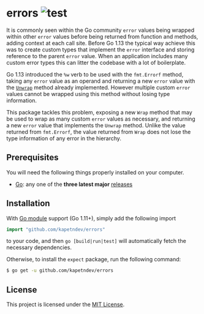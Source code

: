# errors ![test](https://github.com/kapetndev/errors/workflows/test/badge.svg?event=push)

It is commonly seen within the Go community `error` values being wrapped within
other `error` values before being returned from function and methods, adding
context at each call site. Before Go 1.13 the typical way achieve this was to
create custom types that implement the `error` interface and storing reference
to the parent `error` value. When an application includes many custom error
types this can litter the codebase with a lot of boilerplate.

Go 1.13 introduced the `%w` verb to be used with the `fmt.Errorf` method,
taking any `error` value as an operand and returning a new `error` value with
the
[`Unwrap`](https://github.com/golang/go/blob/62f5e8156ef56fa61e6af56f4ccc633bde1a9120/src/errors/wrap.go#L38)
method already implemented. However multiple custom `error` values cannot be
wrapped using this method without losing type information.

This package tackles this problem, exposing a new `Wrap` method that may be
used to wrap as many custom `error` values as necessary, and returning a new
`error` value that implements the `Unwrap` method. Unlike the value returned
from `fmt.Errorf`, the value returned from `Wrap` does not lose the type
information of any error in the hierarchy.

## Prerequisites

You will need the following things properly installed on your computer.

- [Go](https://golang.org/): any one of the **three latest major**
  [releases](https://golang.org/doc/devel/release.html)

## Installation

With [Go module](https://github.com/golang/go/wiki/Modules) support (Go 1.11+),
simply add the following import

```go
import "github.com/kapetndev/errors"
```

to your code, and then `go [build|run|test]` will automatically fetch the
necessary dependencies.

Otherwise, to install the `expect` package, run the following command:

```bash
$ go get -u github.com/kapetndev/errors
```

## License

This project is licensed under the [MIT License](LICENSE.md).
